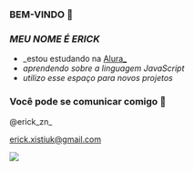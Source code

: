 ### BEM-VINDO 💸

### *MEU NOME É ERICK* 

- _estou estudando na [Alura_](https..//www.alura.com.br)
- _aprendendo sobre a linguagem JavaScript_
- _utilizo esse espaço para novos projetos_

### Você pode se comunicar comigo 💬
@erick_zn_

erick.xistiuk@gmail.com

![](https://media.tenor.com/dEHyq2_CWJQAAAAC/mc-hariel-hariel.gif)

